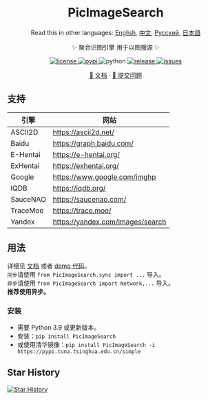 <div align="center">

# PicImageSearch

Read this in other languages: [English](README.md), [中文](README.cn.md), [Русский](README.ru.md), [日本語](README.ja.md)

✨ 聚合识图引擎 用于以图搜源 ✨

<a href="https://raw.githubusercontent.com/kitUIN/PicImageSearch/master/LICENSE">
    <img src="https://img.shields.io/github/license/kitUIN/PicImageSearch" alt="license">
</a>
<a href="https://pypi.python.org/pypi/PicImageSearch">
    <img src="https://img.shields.io/pypi/v/PicImageSearch" alt="pypi">
</a>
<img src="https://img.shields.io/badge/python-3.9+-blue" alt="python">
<a href="https://github.com/kitUIN/PicImageSearch/releases">
    <img src="https://img.shields.io/github/v/release/kitUIN/PicImageSearch" alt="release">
</a>
<a href="https://github.com/kitUIN/PicImageSearch/issues">
    <img src="https://img.shields.io/github/issues/kitUIN/PicImageSearch" alt="issues">
</a>

<a href="https://pic-image-search.kituin.fun/">📖 文档</a>
·
<a href="https://github.com/kitUIN/PicImageSearch/issues/new">🐛 提交问题</a>

</div>

## 支持

| 引擎       | 网站                                 |
|----------|------------------------------------|
| ASCII2D  | <https://ascii2d.net/>             |
| Baidu    | <https://graph.baidu.com/>         |
| E-Hentai | <https://e-hentai.org/>            |
| ExHentai | <https://exhentai.org/>            |
| Google   | <https://www.google.com/imghp>     |
| IQDB     | <https://iqdb.org/>                |
| SauceNAO | <https://saucenao.com/>            |
| TraceMoe | <https://trace.moe/>               |
| Yandex   | <https://yandex.com/images/search> |

## 用法

详细见 [文档](https://pic-image-search.kituin.fun/) 或者 [demo 代码](demo/cn/)。  
`同步`请使用 `from PicImageSearch.sync import ...` 导入。  
`异步`请使用 `from PicImageSearch import Network,...` 导入。  
**推荐使用异步。**

### 安装

- 需要 Python 3.9 或更新版本。
- 安装：`pip install PicImageSearch`
- 或使用清华镜像：`pip install PicImageSearch -i https://pypi.tuna.tsinghua.edu.cn/simple`

## Star History

[![Star History](https://starchart.cc/kitUIN/PicImageSearch.svg)](https://starchart.cc/kitUIN/PicImageSearch)
